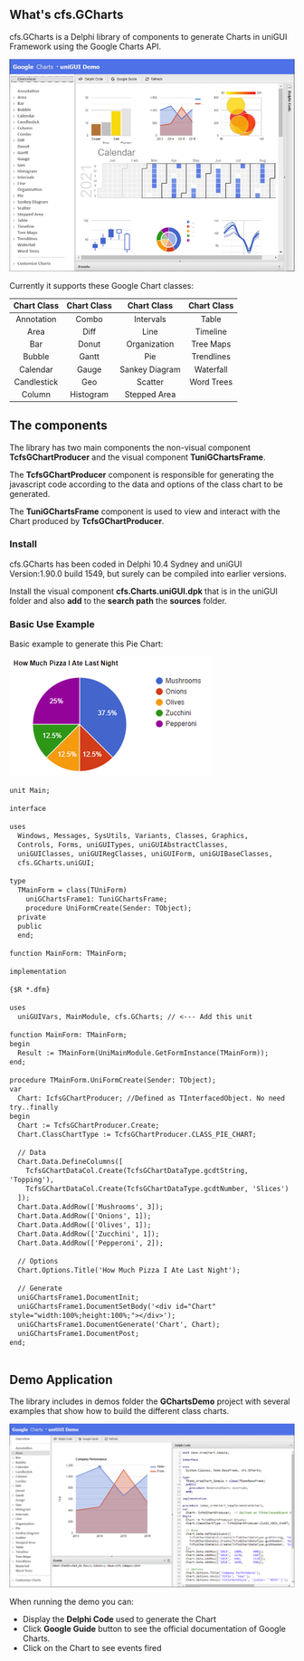 

## What's cfs.GCharts 

cfs.GCharts is a Delphi library of components to generate Charts in uniGUI Framework using the Google Charts API. 



![Overview](./img/Overview.png)



Currently it supports  these Google Chart classes: 

| Chart Class | Chart Class |  Chart Class   | Chart Class |
| :---------: | :---------: | :------------: | :---------: |
| Annotation  |    Combo    |   Intervals    |    Table    |
|    Area     |    Diff     |      Line      |  Timeline   |
|     Bar     |    Donut    |  Organization  |  Tree Maps  |
|   Bubble    |    Gantt    |      Pie       | Trendlines  |
|  Calendar   |    Gauge    | Sankey Diagram |  Waterfall  |
| Candlestick |     Geo     |    Scatter     | Word Trees  |
|   Column    |  Histogram  |  Stepped Area  |             |



## The components

The library has two main components the non-visual component **TcfsGChartProducer** and the visual component **TuniGChartsFrame**.

The **TcfsGChartProducer** component is responsible for generating the javascript code according to the data and options of the class chart to be generated. 

The **TuniGChartsFrame** component is used to view and interact with the Chart produced by **TcfsGChartProducer**.

### Install

cfs.GCharts has been coded in Delphi 10.4 Sydney and uniGUI Version:1.90.0 build 1549, but surely can be compiled into earlier versions.

Install the visual component **cfs.Charts.uniGUI.dpk** that is in the uniGUI folder and also **add** to the **search path** the **sources** folder.



### Basic Use Example

Basic example to generate this Pie Chart:

![Pie Chart Sample](./img/PieChartSample.png)

````Delphi
unit Main;

interface

uses
  Windows, Messages, SysUtils, Variants, Classes, Graphics,
  Controls, Forms, uniGUITypes, uniGUIAbstractClasses,
  uniGUIClasses, uniGUIRegClasses, uniGUIForm, uniGUIBaseClasses,
  cfs.GCharts.uniGUI;

type
  TMainForm = class(TUniForm)
    uniGChartsFrame1: TuniGChartsFrame;
    procedure UniFormCreate(Sender: TObject);
  private
  public
  end;

function MainForm: TMainForm;

implementation

{$R *.dfm}

uses
  uniGUIVars, MainModule, cfs.GCharts; // <--- Add this unit

function MainForm: TMainForm;
begin
  Result := TMainForm(UniMainModule.GetFormInstance(TMainForm));
end;

procedure TMainForm.UniFormCreate(Sender: TObject);
var
  Chart: IcfsGChartProducer; //Defined as TInterfacedObject. No need try..finally
begin
  Chart := TcfsGChartProducer.Create;
  Chart.ClassChartType := TcfsGChartProducer.CLASS_PIE_CHART;

  // Data
  Chart.Data.DefineColumns([
    TcfsGChartDataCol.Create(TcfsGChartDataType.gcdtString, 'Topping'),
    TcfsGChartDataCol.Create(TcfsGChartDataType.gcdtNumber, 'Slices')
  ]);
  Chart.Data.AddRow(['Mushrooms', 3]);
  Chart.Data.AddRow(['Onions', 1]);
  Chart.Data.AddRow(['Olives', 1]);
  Chart.Data.AddRow(['Zucchini', 1]);
  Chart.Data.AddRow(['Pepperoni', 2]);

  // Options
  Chart.Options.Title('How Much Pizza I Ate Last Night');

  // Generate
  uniGChartsFrame1.DocumentInit;
  uniGChartsFrame1.DocumentSetBody('<div id="Chart" style="width:100%;height:100%;"></div>');
  uniGChartsFrame1.DocumentGenerate('Chart', Chart);
  uniGChartsFrame1.DocumentPost;
end;


````



## Demo Application

The library includes in demos folder the **GChartsDemo** project with several examples that show how to build the different class charts.

![Pie Chart Sample](./img/Demo.png)



When running the demo you can:

- Display the **Delphi Code** used to generate the Chart
- Click **Google Guide** button to see the official documentation of Google Charts.
- Click on the Chart  to see events fired





